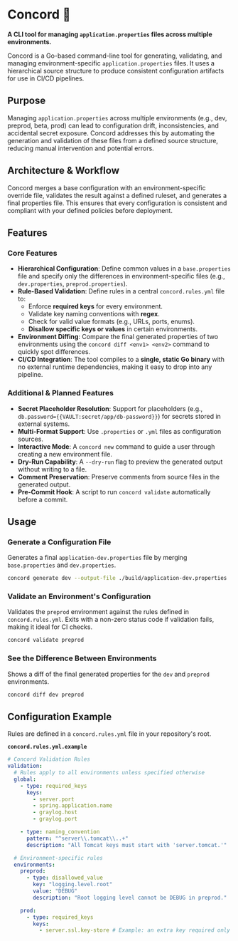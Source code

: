 # Concord 🤝

**A CLI tool for managing `application.properties` files across multiple environments.**

Concord is a Go-based command-line tool for generating, validating, and managing environment-specific `application.properties` files. It uses a hierarchical source structure to produce consistent configuration artifacts for use in CI/CD pipelines.


## Purpose

Managing `application.properties` across multiple environments (e.g., dev, preprod, beta, prod) can lead to configuration drift, inconsistencies, and accidental secret exposure. Concord addresses this by automating the generation and validation of these files from a defined source structure, reducing manual intervention and potential errors.


## Architecture & Workflow

Concord merges a base configuration with an environment-specific override file, validates the result against a defined ruleset, and generates a final properties file. This ensures that every configuration is consistent and compliant with your defined policies before deployment.


## Features

### Core Features

  * **Hierarchical Configuration**: Define common values in a `base.properties` file and specify only the differences in environment-specific files (e.g., `dev.properties`, `preprod.properties`).
  * **Rule-Based Validation**: Define rules in a central `concord.rules.yml` file to:
      * Enforce **required keys** for every environment.
      * Validate key naming conventions with **regex**.
      * Check for valid value formats (e.g., URLs, ports, enums).
      * **Disallow specific keys or values** in certain environments.
  * **Environment Diffing**: Compare the final generated properties of two environments using the `concord diff <env1> <env2>` command to quickly spot differences.
  * **CI/CD Integration**: The tool compiles to a **single, static Go binary** with no external runtime dependencies, making it easy to drop into any pipeline.

### Additional & Planned Features

  * **Secret Placeholder Resolution**: Support for placeholders (e.g., `db.password={{VAULT:secret/app/db-password}}`) for secrets stored in external systems.
  * **Multi-Format Support**: Use `.properties` or `.yml` files as configuration sources.
  * **Interactive Mode**: A `concord new` command to guide a user through creating a new environment file.
  * **Dry-Run Capability**: A `--dry-run` flag to preview the generated output without writing to a file.
  * **Comment Preservation**: Preserve comments from source files in the generated output.
  * **Pre-Commit Hook**: A script to run `concord validate` automatically before a commit.


## Usage

### Generate a Configuration File

Generates a final `application-dev.properties` file by merging `base.properties` and `dev.properties`.

```sh
concord generate dev --output-file ./build/application-dev.properties
```

### Validate an Environment's Configuration

Validates the `preprod` environment against the rules defined in `concord.rules.yml`. Exits with a non-zero status code if validation fails, making it ideal for CI checks.

```sh
concord validate preprod
```

### See the Difference Between Environments

Shows a diff of the final generated properties for the `dev` and `preprod` environments.

```sh
concord diff dev preprod
```

## Configuration Example

Rules are defined in a `concord.rules.yml` file in your repository's root.

**`concord.rules.yml.example`**

```yaml
# Concord Validation Rules
validation:
  # Rules apply to all environments unless specified otherwise
  global:
    - type: required_keys
      keys:
        - server.port
        - spring.application.name
        - graylog.host
        - graylog.port

    - type: naming_convention
      pattern: "^server\\.tomcat\\..+"
      description: "All Tomcat keys must start with 'server.tomcat.'"

  # Environment-specific rules
  environments:
    preprod:
      - type: disallowed_value
        key: "logging.level.root"
        value: "DEBUG"
        description: "Root logging level cannot be DEBUG in preprod."

    prod:
      - type: required_keys
        keys:
          - server.ssl.key-store # Example: an extra key required only for prod

```

